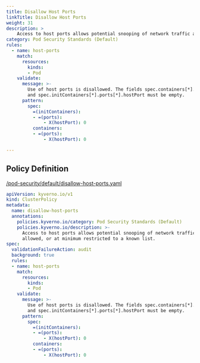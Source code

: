 ```yaml
---
title: Disallow Host Ports
linkTitle: Disallow Host Ports
weight: 31
description: >
    Access to host ports allows potential snooping of network traffic and should not be allowed, or at minimum restricted to a known list.
category: Pod Security Standards (Default)
rules:
  - name: host-ports
    match:
      resources:
        kinds:
        - Pod
    validate:
      message: >-
        Use of host ports is disallowed. The fields spec.containers[*].ports[*].hostPort
        and spec.initContainers[*].ports[*].hostPort must be empty.
      pattern:
        spec:
          =(initContainers):
          - =(ports):
              - X(hostPort): 0
          containers:
          - =(ports):
              - X(hostPort): 0

---
```


## Policy Definition
<a href="https://github.com/kyverno/policies/raw/main//pod-security/default/disallow-host-ports.yaml" target="-blank">/pod-security/default/disallow-host-ports.yaml</a>

```yaml
apiVersion: kyverno.io/v1
kind: ClusterPolicy
metadata:
  name: disallow-host-ports
  annotations:
    policies.kyverno.io/category: Pod Security Standards (Default)
    policies.kyverno.io/description: >-
      Access to host ports allows potential snooping of network traffic and should not be
      allowed, or at minimum restricted to a known list.
spec:
  validationFailureAction: audit
  background: true
  rules:
  - name: host-ports
    match:
      resources:
        kinds:
        - Pod
    validate:
      message: >-
        Use of host ports is disallowed. The fields spec.containers[*].ports[*].hostPort
        and spec.initContainers[*].ports[*].hostPort must be empty.
      pattern:
        spec:
          =(initContainers):
          - =(ports):
              - X(hostPort): 0
          containers:
          - =(ports):
              - X(hostPort): 0

```
